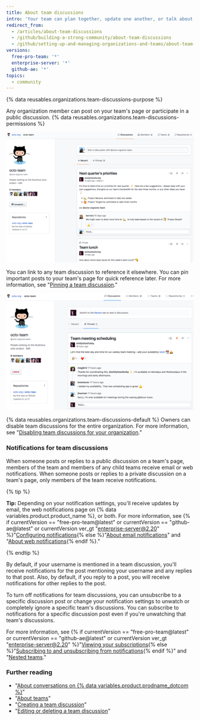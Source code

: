 ```yaml
---
title: About team discussions
intro: 'Your team can plan together, update one another, or talk about any topic you''d like in discussion posts on your team''s page in an organization.'
redirect_from:
  - /articles/about-team-discussions
  - /github/building-a-strong-community/about-team-discussions
  - /github/setting-up-and-managing-organizations-and-teams/about-team-discussions
versions:
  free-pro-team: '*'
  enterprise-server: '*'
  github-ae: '*'
topics:
  - community
---
```


{% data reusables.organizations.team-discussions-purpose %}

Any organization member can post on your team's page or participate in a public discussion. {% data reusables.organizations.team-discussions-permissions %}

![Discussions tab of team page with public and private discussions](/assets/images/help/organizations/team-page-discussions-tab.png)

You can link to any team discussion to reference it elsewhere. You can pin important posts to your team's page for quick reference later. For more information, see "[Pinning a team discussion](/organizations/collaborating-with-your-team/pinning-a-team-discussion)."

![Pinned discussions tab of team page with pinned discussion](/assets/images/help/organizations/team-discussions-pinned.png)

{% data reusables.organizations.team-discussions-default %} Owners can disable team discussions for the entire organization. For more information, see "[Disabling team discussions for your organization](/articles/disabling-team-discussions-for-your-organization)."

### Notifications for team discussions

When someone posts or replies to a public discussion on a team's page, members of the team and members of any child teams receive email or web notifications. When someone posts or replies to a private discussion on a team's page, only members of the team receive notifications.

{% tip %}

**Tip:** Depending on your notification settings, you'll receive updates by email, the web notifications page on {% data variables.product.product_name %}, or both. For more information, see {% if currentVersion == "free-pro-team@latest" or currentVersion == "github-ae@latest" or currentVersion ver_gt "enterprise-server@2.20" %}"[Configuring notifications](/github/managing-subscriptions-and-notifications-on-github/configuring-notifications){% else %}"[About email notifications](/github/receiving-notifications-about-activity-on-github/about-email-notifications)" and "[About web notifications](/github/receiving-notifications-about-activity-on-github/about-web-notifications){% endif %}."

{% endtip %}

By default, if your username is mentioned in a team discussion, you'll receive notifications for the post mentioning your username and any replies to that post. Also, by default, if you reply to a post, you will receive notifications for other replies to the post.

To turn off notifications for team discussions, you can unsubscribe to a specific discussion post or change your notification settings to unwatch or completely ignore a specific team's discussions. You can subscribe to notifications for a specific discussion post even if you're unwatching that team's discussions.

For more information, see {% if currentVersion == "free-pro-team@latest" or currentVersion == "github-ae@latest" or currentVersion ver_gt "enterprise-server@2.20" %}"[Viewing your subscriptions](/github/managing-subscriptions-and-notifications-on-github/viewing-your-subscriptions){% else %}"[Subscribing to and unsubscribing from notifications](/github/receiving-notifications-about-activity-on-github/subscribing-to-and-unsubscribing-from-notifications){% endif %}" and "[Nested teams](/articles/about-teams/#nested-teams)."

### Further reading

- "[About conversations on {% data variables.product.prodname_dotcom %}](/articles/about-conversations-on-github)"
- "[About teams](/articles/about-teams)"
- "[Creating a team discussion](/organizations/collaborating-with-your-team/creating-a-team-discussion)"
- "[Editing or deleting a team discussion](/organizations/collaborating-with-your-team/editing-or-deleting-a-team-discussion)"
